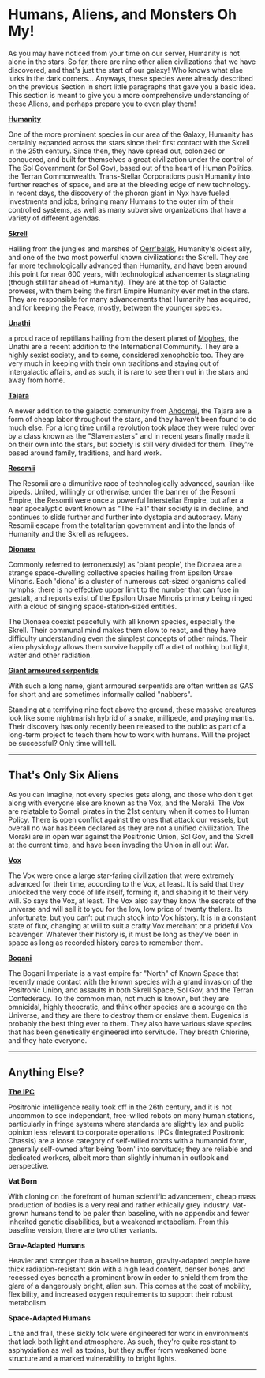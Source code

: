 # Humans, Aliens, and Monsters Oh My!


As you may have noticed from your time on our server, Humanity is not alone in the stars. So far, there are nine other alien civilizations that we have discovered, and that's just the start of our galaxy! Who knows what else lurks in the dark corners...
Anyways, these species were already described on the previous Section in short little paragraphs that gave you a basic idea. This section is meant to give you a more comprehensive understanding of these Aliens, and perhaps prepare you to even play them!

[**Humanity**](https://baystation12.net/lore/Species/Humanity)

One of the more prominent species in our area of the Galaxy, Humanity has certainly expanded across the stars since their first contact with the Skrell in the 25th century. Since then, they have spread out, colonized or conquered, and built for themselves a great civilization under the control of The Sol Government (or Sol Gov), based out of the heart of Human Politics, the Terran Commonwealth. Trans-Stellar Corporations push Humanity into further reaches of space, and are at the bleeding edge of new technology. In recent days, the discovery of the phoron giant in Nyx have fueled investments and jobs, bringing many Humans to the outer rim of their controlled systems, as well as many subversive organizations that have a variety of different agendas. 

[**Skrell**](https://baystation12.net/lore/Species/The-Skrell)

Hailing from the jungles and marshes of [Qerr'balak](https://baystation12.net/lore/Planets-and-Systems/XenoHomeworlds/Qerrbalak), Humanity's oldest ally, and one of the two most powerful known civilizations: the Skrell. They are far more technologically advanced than Humanity, and have been around this point for near 600 years, with technological advancements stagnating (though still far ahead of Humanity). They are at the top of Galactic prowess, with them being the firsrt Empire Humanity ever met in the stars. They are responsible for many advancements that Humanity has acquired, and for keeping the Peace, mostly, between the younger species. 

[**Unathi**](http://baystation12.net/lore/Species/Unathi/Unathi)

a proud race of reptilians hailing from the desert planet of [Moghes](https://baystation12.net/lore/Planets-and-Systems/XenoHomeworlds/Moghes), the Unathi are a recent addition to the International Community. They are a highly sexist society, and to some, considered xenophobic too. They are very much in keeping with their own traditions and staying out of intergalactic affairs, and as such, it is rare to see them out in the stars and away from home.

[**Tajara**](https://baystation12.net/lore/Species/The-Tajara)

A newer addition to the galactic community from [Ahdomai](https://baystation12.net/lore/Planets-and-Systems/XenoHomeworlds/Ahdomai), the Tajara are a form of cheap labor throughout the stars, and they haven't been found to do much else. For a long time until a revolution took place they were ruled over by a class known as the "Slavemasters" and in recent years finally made it on their own into the stars, but society is still very divided for them. They're based around family, traditions, and hard work.

[**Resomii**](http://baystation12.net/lore/Species/Resomi)

The Resomii are a dimunitive race of technologically advanced, saurian-like bipeds. United, willingly or otherwise, under the banner of the Resomi Empire, the Resomii were once a powerful Interstellar Empire, but after a near apocalyptic event known as "The Fall" their society is in decline, and continues to slide further and further into dystopia and autocracy. Many Resomii escape from the totalitarian government and into the lands of Humanity and the Skrell as refugees.

[**Dionaea**](http://baystation12.net/lore/Species/The-Dionaea)

Commonly referred to (erroneously) as 'plant people', the Dionaea are a strange space-dwelling collective species hailing from Epsilon Ursae Minoris. Each 'diona' is a cluster of numerous cat-sized organisms called nymphs; there is no effective upper limit to the number that can fuse in gestalt, and reports exist of the Epsilon Ursae Minoris primary being ringed with a cloud of singing space-station-sized entities.

The Dionaea coexist peacefully with all known species, especially the Skrell. Their communal mind makes them slow to react, and they have difficulty understanding even the simplest concepts of other minds. Their alien physiology allows them survive happily off a diet of nothing but light, water and other radiation.

[**Giant armoured serpentids**](http://baystation12.net/lore/Species/GAS)

With such a long name, giant armoured serpentids are often written as GAS for short and are sometimes informally called "nabbers". 

Standing at a terrifying nine feet above the ground, these massive creatures look like some nightmarish hybrid of a snake, millipede, and praying mantis. Their discovery has only recently been released to the public as part of a long-term project to teach them how to work with humans. Will the project be successful? Only time will tell.

____

## That's Only Six Aliens

As you can imagine, not every species gets along, and those who don't get along with everyone else are known as the Vox, and the Moraki. The Vox are relatable to Somali pirates in the 21st century when it comes to Human Policy. There is open conflict against the ones that attack our vessels, but overall no war has been declared as they are not a unified civilization. The Moraki are in open war against the Positronic Union, Sol Gov, and the Skrell at the current time, and have been invading the Union in all out War. 


[**Vox**](http://baystation12.net/lore/Species/Vox)

The Vox were once a large star-faring civilization that were extremely advanced for their time, according to the Vox, at least. It is said that they unlocked the very code of life itself, forming it, and shaping it to their very will. So says the Vox, at least. The Vox also say they know the secrets of the universe and will sell it to you for the low, low price of twenty thalers. Its unfortunate, but you can’t put much stock into Vox history. It is in a constant state of flux, changing at will to suit a crafty Vox merchant or a prideful Vox scavenger. Whatever their history is, it must be long as they’ve been in space as long as recorded history cares to remember them.

[**Bogani**](https://baystation12.net/lore/Species/Bogani)

The Bogani Imperiate is a vast empire far "North" of Known Space that recently made contact with the known species with a grand invasion 
of the Positronic Union, and assaults in both Skrell Space, Sol Gov, and the Terran Confederacy. To the common man, not much is known, 
but they are omnicidal, highly theocratic, and think other species are a scourge on the Universe, and they are there to destroy them or 
enslave them. Eugenics is probably the best thing ever to them. They also have various slave species that has been genetically 
engineered into servitude. They breath Chlorine, and they hate everyone. 
____

## Anything Else?

[**The IPC**](http://baystation12.net/lore/Species/The-IPCs)

Positronic intelligence really took off in the 26th century, and it is not uncommon to see independant, free-willed robots on many human stations, particularly in fringe systems where standards are slightly lax and public opinion less relevant to corporate operations. IPCs (Integrated Positronic Chassis) are a loose category of self-willed robots with a humanoid form, generally self-owned after being 'born' into servitude; they are reliable and dedicated workers, albeit more than slightly inhuman in outlook and perspective.

**Vat Born**

With cloning on the forefront of human scientific advancement, cheap mass production of bodies is a very real and rather ethically grey industry. Vat-grown humans tend to be paler than baseline, with no appendix and fewer inherited genetic disabilities, but a weakened metabolism. From this baseline version, there are two other variants. 

**Grav-Adapted Humans** 

Heavier and stronger than a baseline human, gravity-adapted people have thick radiation-resistant skin with a high lead content, denser bones, and recessed eyes beneath a prominent brow in order to shield them from the glare of a dangerously bright, alien sun. This comes at the cost of mobility, flexibility, and increased oxygen requirements to support their robust metabolism.

**Space-Adapted Humans**

Lithe and frail, these sickly folk were engineered for work in environments that lack both light and atmosphere. As such, they're quite resistant to asphyxiation as well as toxins, but they suffer from weakened bone structure and a marked vulnerability to bright lights. 
____
